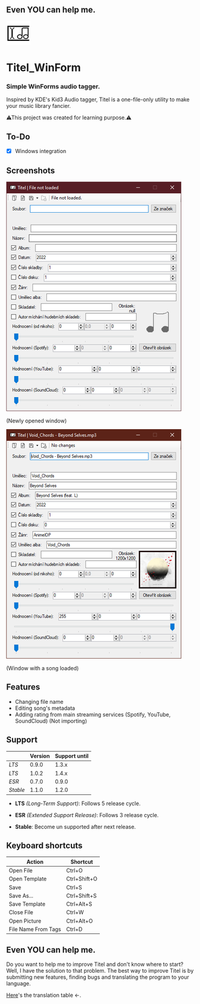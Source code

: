 ## Even YOU can help me.

![Titel (WinForm)](https://github.com/pisekpiskovec/Titel_WinForm/blob/master/Titel%20(WinForm)/Resources/titel_icon_64.png)

# Titel_WinForm

### Simple WinForms audio tagger.

Inspired by KDE's Kid3 Audio tagger, Titel is a one-file-only utility to make your music library fancier.

⚠This project was created for learning purpose.⚠

## To-Do

* [x] Windows integration

## Screenshots

![Newly opened window](https://github.com/pisekpiskovec/Titel_WinForm/blob/master/Titel%20(WinForm)/readme_resources/titel_new_window.png)

(Newly opened window)

![Window with a song loaded](https://github.com/pisekpiskovec/Titel_WinForm/blob/master/Titel%20(WinForm)/readme_resources/audio_loaded_unchanged.png)

(Window with a song loaded)

## Features

* Changing file name
* Editing song's metadata
* Adding rating from main streaming services (Spotify, YouTube, SoundCloud) (Not importing)

## Support

|          | Version | Support until |
| -------- | ------- | ------------- |
| *LTS*    | 0.9.0   | 1.3.x         |
| *LTS*    | 1.0.2   | 1.4.x         |
| *ESR*    | 0.7.0   | 0.9.0         |
| *Stable* | 1.1.0   | 1.2.0         |

* **LTS** *(Long-Term Support)*: Follows 5 release cycle.

* **ESR** *(Extended Support Release)*: Follows 3 release cycle.

* **Stable**: Become un supported after next release.

## Keyboard shortcuts

| Action              | Shortcut     |
| ------------------- | ------------ |
| Open File           | Ctrl+O       |
| Open Template       | Ctrl+Shift+O |
| Save                | Ctrl+S       |
| Save As...          | Ctrl+Shift+S |
| Save Template       | Ctrl+Alt+S   |
| Close File          | Ctrl+W       |
| Open Picture        | Ctrl+Alt+O   |
| File Name From Tags | Ctrl+D       |

## Even YOU can help me.

Do you want to help me to improve Titel and don't know where to start? Well, I have the solution to that problem. The best way to improve Titel is by submitting new features, finding bugs and translating the program to your language.

[Here](https://github.com/pisekpiskovec/Titel_WinForm/blob/master/transl_table.xlsx)'s the translation table ←.
